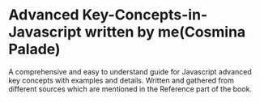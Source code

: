 # Advanced Key-Concepts-in-Javascript written by me(Cosmina Palade)
A comprehensive and easy to understand guide for Javascript advanced key concepts with examples and details. Written and gathered from different sources which are mentioned in the Reference part of the book. 
